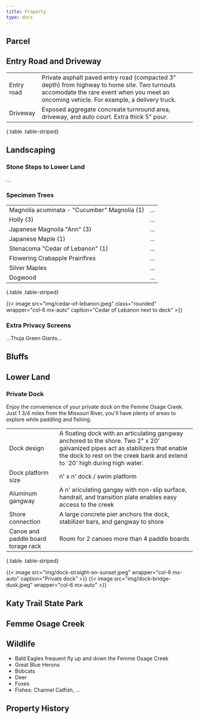 ```yaml
---
title: Property
type: docs
---
```


## Parcel


## Entry Road and Driveway

| | |
|-|-|
|Entry road|Private asphalt paved entry road (compacted 3" depth) from highway to home site. Two turnouts accomodate the rare event when you meet an oncoming vehicle. For example, a delivery truck.|
|Driveway|Exposed aggregate concreate turnround area, driveway, and auto court. Extra thick 5" pour.|
{.table .table-striped}

## Landscaping

### Stone Steps to Lower Land

...

### Specimen Trees

| | |
|-|-|
|Magnolia acuminata - "Cucumber" Magnolia (1)|...|
|Holly (3)|...| 
|Japanese Magnoila "Ann" (3)|...|
|Japanese Maple (1)|...|
|Stenacoma "Cedar of Lebanon" (1)|...|
|Flowering Crabapple Prairifires|...|
|Silver Maples|...|
|Dogwood|...|
{.table .table-striped}

{{< image src="img/cedar-of-lebanon.jpeg" class="rounded" wrapper="col-6 mx-auto" caption="Cedar of Lebanon next to deck" >}}

### Extra Privacy Screens

...Thuja Green Giants...

## Bluffs

## Lower Land

### Private Dock

Enjoy the convenience of your private dock on the Femme Osage Creek. Just 1 3/4 miles from the Missouri River, you'll have plenty of areas to explore while paddling and fishing.

| | |
|-|-|
|Dock design|A floating dock with an articulating gangway anchored to the shore. Two 2" x 20' galvanized pipes act as stabilizers that enable the dock to rest on the creek bank and extend to `20' high during high water.|
|Dock platform size|n' x n' dock / swim platform|
|Aluminum gangway|A n' ariculating gangay with non-slip surface, handrail, and transition plate enables easy access to the creek|
|Shore connection|A large concrete pier anchors the dock, stabilizer bars, and gangway to shore|
|Canoe and paddle board torage rack|Room for 2 canoes more than 4 paddle boards|
{.table .table-striped}

{{< image src="img/dock-straight-on-sunset.jpeg" wrapper="col-6 mx-auto" caption="Private dock" >}}
{{< image src="img/dock-bridge-dusk.jpeg" wrapper="col-6 mx-auto" >}}

## Katy Trail State Park

## Femme Osage Creek

## Wildlife

* Bald Eagles frequent fly up and down the Femme Osage Creek
* Great Blue Herons
* Bobcats
* Deer
* Foxes
* Fishes: Channel Catfish, …

## Property History
